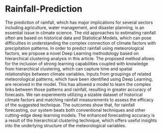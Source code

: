 # Rainfall-Prediction
The prediction of rainfall, which has major implications for several sectors including
agriculture, water management, and disaster planning, is an essential issue in climate
science. The old approaches to estimating rainfall often are based on historical data and
Statistical Models, which can pose difficulties in understanding the complex connection of
climate factors with precipitation patterns. In order to predict rainfall using meteorological
factors, we propose a novel Deep Learning methodology based on hierarchical clustering
analysis in this article. The proposed method allows for the inclusion of strong learning
capabilities coupled with knowledge from hierarchical clustering, which can capture time
and spatial relationships between climate variables. Inputs from groupings of related
meteorological patterns, which have been identified using Deep Learning, are received in the
model. This has allowed a model to learn the complex links between those patterns and rainfall, resulting in greater accuracy of forecasts. We ran experiments utilizing a sizable dataset of historical climate factors and matching
rainfall measurements to assess the efficacy of the suggested technique. The outcomes show
that, for rainfall forecasting, our system beats both conventional techniques and other cutting-edge deep learning models. The enhanced forecasting accuracy is a result of the hierarchical
clustering technique, which offers useful insights into the underlying structure of the
meteorological variables.
